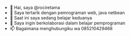 - 👋 Hai, saya @rociretama
- 👀 Saya tertarik dengan pemrograman web, java netbean
- 🌱 Saat ini saya sedang belajar keduanya
- 💞️ Saya ingin berkolaborasi dalam belajar pemprograman
- 📫 Bagaimana menghubungiku wa 085210429468
<!---
rociretama/rociretama is a ✨ special ✨ repository because its `README.md` (this file) appears on your GitHub profile.
You can click the Preview link to take a look at your changes.
--->
